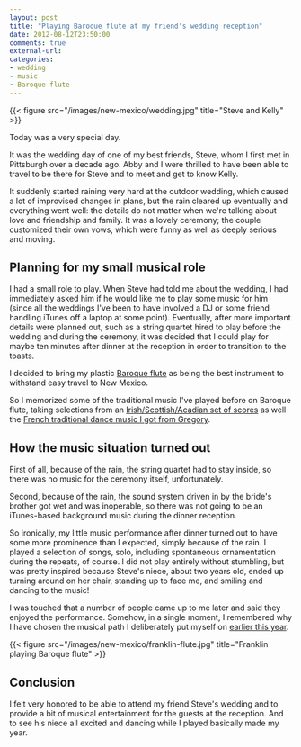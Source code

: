```yaml
---
layout: post
title: "Playing Baroque flute at my friend's wedding reception"
date: 2012-08-12T23:50:00
comments: true
external-url: 
categories: 
- wedding
- music
- Baroque flute
---
```

{{< figure src="/images/new-mexico/wedding.jpg" title="Steve and Kelly" >}}

Today was a very special day.

It was the wedding day of one of my best friends, Steve, whom I first met in Pittsburgh over a decade ago. Abby and I were thrilled to have been able to travel to be there for Steve and to meet and get to know Kelly.

It suddenly started raining very hard at the outdoor wedding, which caused a lot of improvised changes in plans, but the rain cleared up eventually and everything went well: the details do not matter when we're talking about love and friendship and family. It was a lovely ceremony; the couple customized their own vows, which were funny as well as deeply serious and moving.

## Planning for my small musical role

I had a small role to play. When Steve had told me about the wedding, I had immediately asked him if he would like me to play some music for him (since all the weddings I've been to have involved a DJ or some friend handling iTunes off a laptop at some point). Eventually, after more important details were planned out, such as a string quartet hired to play before the wedding and during the ceremony, it was decided that I could play for maybe ten minutes after dinner at the reception in order to transition to the toasts.

I decided to bring my plastic [Baroque flute](/blog/categories/baroque-flute/) as being the best instrument to withstand easy travel to New Mexico.

So I memorized some of the traditional music I've played before on Baroque flute, taking selections from an [Irish/Scottish/Acadian set of scores](/blog/2012/04/21/my-first-time-in-a-public-music-jam-intense-fun-with-chris-norman-and-david-greenberg/) as well the [French traditional dance music I got from Gregory](/blog/2012/05/14/playing-french-music-for-first-time-and-dancing-blues-for-first-time/).

## How the music situation turned out

First of all, because of the rain, the string quartet had to stay inside, so there was no music for the ceremony itself, unfortunately.

Second, because of the rain, the sound system driven in by the bride's brother got wet and was inoperable, so there was not going to be an iTunes-based background music during the dinner reception.

So ironically, my little music performance after dinner turned out to have some more prominence than I expected, simply because of the rain. I played a selection of songs, solo, including spontaneous ornamentation during the repeats, of course. I did not play entirely without stumbling, but was pretty inspired because Steve's niece, about two years old, ended up turning around on her chair, standing up to face me, and smiling and dancing to the music!

I was touched that a number of people came up to me later and said they enjoyed the performance. Somehow, in a single moment, I remembered why I have chosen the musical path I deliberately put myself on [earlier this year](/blog/2012/03/12/quitting-the-cmu-all-university-orchestra-one-of-the-hardest-decisions-in-my-life/).

<!-- no photo of niece because of privacy -->

{{< figure src="/images/new-mexico/franklin-flute.jpg" title="Franklin playing Baroque flute" >}}

## Conclusion

I felt very honored to be able to attend my friend Steve's wedding and to provide a bit of musical entertainment for the guests at the reception. And to see his niece all excited and dancing while I played basically made my year.
